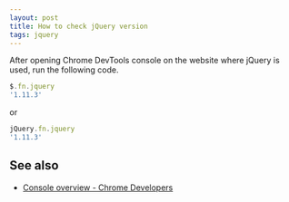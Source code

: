 ```yaml
---
layout: post
title: How to check jQuery version
tags: jquery
---
```


After opening Chrome DevTools console on the website where jQuery is used, run the following code.

```js
$.fn.jquery
'1.11.3'
```

or

```js
jQuery.fn.jquery
'1.11.3'
```

## See also

- [Console overview - Chrome Developers](https://developer.chrome.com/docs/devtools/console/)
